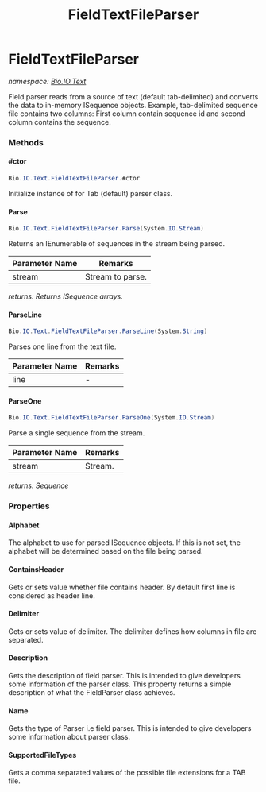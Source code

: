 ﻿---
title: FieldTextFileParser
---

# FieldTextFileParser
_namespace: [Bio.IO.Text](N-Bio.IO.Text.html)_

Field parser reads from a source of text (default tab-delimited)
 and converts the data to in-memory ISequence objects.
 Example, tab-delimited sequence file contains two columns:
 First column contain sequence id and second column contains the sequence.

### Methods

#### #ctor
```csharp
Bio.IO.Text.FieldTextFileParser.#ctor
```
Initialize instance of for Tab (default) parser class.

#### Parse
```csharp
Bio.IO.Text.FieldTextFileParser.Parse(System.IO.Stream)
```
Returns an IEnumerable of sequences in the stream being parsed.

|Parameter Name|Remarks|
|--------------|-------|
|stream|Stream to parse.|

_returns: Returns ISequence arrays._

#### ParseLine
```csharp
Bio.IO.Text.FieldTextFileParser.ParseLine(System.String)
```
Parses one line from the text file.

|Parameter Name|Remarks|
|--------------|-------|
|line|-|


#### ParseOne
```csharp
Bio.IO.Text.FieldTextFileParser.ParseOne(System.IO.Stream)
```
Parse a single sequence from the stream.

|Parameter Name|Remarks|
|--------------|-------|
|stream|Stream.|

_returns: Sequence_



### Properties

#### Alphabet
The alphabet to use for parsed ISequence objects. If this is not set, the alphabet will
 be determined based on the file being parsed.
#### ContainsHeader
Gets or sets value whether file contains header.
 By default first line is considered as header line.
#### Delimiter
Gets or sets value of delimiter. The delimiter defines how columns in file are separated.
#### Description
Gets the description of field parser.
 This is intended to give developers some information
 of the parser class. This property returns a simple description of what the
 FieldParser class achieves.
#### Name
Gets the type of Parser i.e field parser.
 This is intended to give developers some information
 about parser class.
#### SupportedFileTypes
Gets a comma separated values of the possible
 file extensions for a TAB file.

